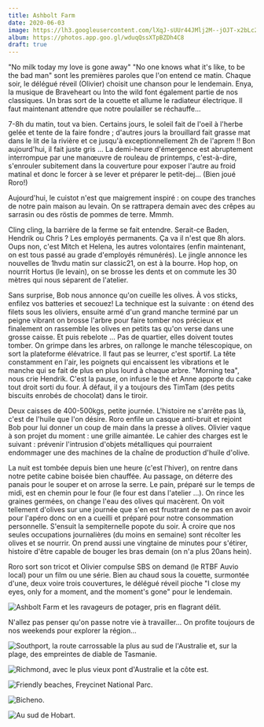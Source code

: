 ```yaml
---
title: Ashbolt Farm
date: 2020-06-03
image: https://lh3.googleusercontent.com/lXqJ-sUUr44JMlj2M--jOJT-x2bLc2DLNlDzL4bI_HbHvBjGFVQnd60EFfpharVehc23nAGlvsNeI_3oEPZzBXKDeF7I3o8Zhc-JHCXg11bGK4iMYw_gJmEk3Ib_um9PdD8dPg-eeEw
album: https://photos.app.goo.gl/wduqQssXTpBZDh4C8
draft: true
---
```


"No milk today my love is gone away" 
"No one knows what it's like, to be the bad man" 
sont les premières paroles que l'on entend ce matin. Chaque soir, le délégué réveil (Olivier) choisit une chanson pour le lendemain. Enya, la musique de Braveheart ou Into the wild font également partie de nos classiques. Un bras sort de la couette et allume le radiateur électrique. Il faut maintenant attendre que notre poulailler se réchauffe...

7-8h du matin, tout va bien. Certains jours, le soleil fait de l'oeil à l'herbe gelée et tente de la faire fondre ; d'autres jours la brouillard fait grasse mat dans le lit de la rivière et ce jusqu'à exceptionnellement 2h de l'aprem !! Bon aujourd'hui, il fait juste gris ... La demi-heure d'émergence est abruptement interrompue par une manœuvre de rouleau de printemps, c'est-à-dire, s'enrouler subitement dans la couverture pour exposer l'autre au froid matinal et donc le forcer à se lever et préparer le petit-dej... (Bien joué Roro!)

Aujourd'hui, le cuistot n'est que maigrement inspiré : on coupe des tranches de notre pain maison au levain. On se rattrapera demain avec des crêpes au sarrasin ou des röstis de pommes de terre. Mmmh. 

Cling cling, la barrière de la ferme se fait entendre. Serait-ce Baden, Hendrik ou Chris ? Les employés permanents. Ça va il n'est que 8h alors. Oups non, c'est Mitch et Helena, les autres volontaires (enfin maintenant, on est tous passé au grade d'employés rémunérés). Le jingle annonce les nouvelles de 1hvdu matin sur classic21, on est à la bourre. Hop hop, on nourrit Hortus (le levain), on se brosse les dents et on commute les 30 mètres qui nous séparent de l'atelier.

Sans surprise, Bob nous annonce qu'on cueille les olives. À vos sticks, enfilez vos batteries et secouez! La technique est la suivante : on étend des filets sous les oliviers, ensuite armé d'un grand manche terminé par un peigne vibrant on brosse l'arbre pour faire tomber nos précieux et finalement on rassemble les olives en petits tas qu'on verse dans une grosse caisse. Et puis rebelote ... Pas de quartier, elles doivent toutes tomber. On grimpe dans les arbres, on rallonge le manche télescopique, on sort la plateforme élévatrice. Il faut pas se leurrer, c'est sportif. La tête constamment en l'air, les poignets qui encaissent les vibrations et le manche qui se fait de plus en plus lourd à chaque arbre. "Morning tea", nous crie Hendrik. C'est la pause, on infuse le thé et Anne apporte du cake tout droit sorti du four. À défaut, il y a toujours des TimTam (des petits biscuits enrobés de chocolat) dans le tiroir.

Deux caisses de 400-500kgs, petite journée. L'histoire ne s'arrête pas là, c'est de l'huile que l'on désire. Roro enfile un casque anti-bruit et rejoint Bob pour lui donner un coup de main dans la presse à olives. Olivier vaque à son projet du moment : une grille aimantée. Le cahier des charges est le suivant : prévenir l'intrusion d'objets métalliques qui pourraient endommager une des machines de la chaîne de production d'huile d'olive. 

La nuit est tombée depuis bien une heure (c'est l'hiver), on rentre dans notre petite cabine boisée bien chauffée. Au passage, on déterre des panais pour le souper et on arrose la serre. Le pain, préparé sur le temps de midi, est en chemin pour le four (le four est dans l'atelier ...). On rince les graines germées, on change l'eau des olives qui macèrent. On voit tellement d'olives sur une journée que s'en est frustrant de ne pas en avoir pour l'apéro donc on en a cueilli et préparé pour notre consommation personnelle. S'ensuit la sempiternelle popote du soir. À croire que nos seules occupations journalières (du moins en semaine) sont récolter les olives et se nourrir. On prend aussi une vingtaine de minutes pour s'étirer, histoire d'être capable de bouger les bras demain (on n'a plus 20ans hein).

Roro sort son tricot et Olivier compulse SBS on demand (le RTBF Auvio local) pour un film ou une série. Bien au chaud sous la couette, surmontée d'une, deux voire trois couvertures, le délégué réveil pioche "I close my eyes, only for a moment, and the moment's gone" pour le lendemain.

![Ashbolt Farm et les ravageurs de potager, pris en flagrant délit.](https://lh3.googleusercontent.com/8CSTCVNwnE1-ADfv2R73jJBb79FhepjZVoJFvV0lkiQYOMqm39kTizvv727QkDqLVL3dX8ySEx4YUTuIQZ3KJSniGJg-_oHjv5L9kq7V2MjFSs3x-lp7KMTLzH1NSTQynWYwvQiagGA)

N'allez pas penser qu'on passe notre vie à travailler... On profite toujours de nos weekends pour explorer la région...

![Southport, la route carrossable la plus au sud de l'Australie et, sur la plage, des empreintes de diable de Tasmanie.](https://lh3.googleusercontent.com/haItxnfdM5_hafYiZcqLOBIFkfqxWJufLmLtgsUW9RA6tcb3MGWRIzPV1g3PxI4GI8ozMCwUT5gYdxVifLZKMY27GJd7sjn-R_ceXIRKKBA9HY26rcMMsVkF01qg1fUWXDhS6_45IwY)

![Richmond, avec le plus vieux pont d'Australie et la côte est.](https://lh3.googleusercontent.com/FC0LsGFbO_MRJqe8-BefQMn-RBt_ss76JY3kPMt-eXLIN73t6S1fXujoIM_Izogs2XZTRZ-W2338YMBg_svbL4s_-zhJ-JhvOjcTLawrU6a--nl-gwwgRgFmvCAXb42ESPm_0WChtuM)

![Friendly beaches, Freycinet National Parc.](https://lh3.googleusercontent.com/OKr8_44TfBtHxV89XaDo8CwgPQrc1NYVcSDyhGq9o_mm7rS5FqpIH8nZtuWX2ilGBG7ci7PB3ESqEyKVeZWjpUaY678MJok7WFaNpq2PqH9Gk9SIFphr4eW3g0v6mHkNgMZGVqzNmvw)

![Bicheno.](https://lh3.googleusercontent.com/5unb67CvVVDWWxZJE8NyDtwNzeaeM34dahnKdi_e8C0A8qDDYpGBlSaCu2QJj9Dm6HA_eHnB08m_irUgUqau12PoMia67Y4k6POX8HFNuBYt7trIX6gN6n_-x4PST4b9ipg6hJv78uw)

![Au sud de Hobart.](https://lh3.googleusercontent.com/HY5rTe9P_wH-che6fZIwsPlQvE3ujWMB-AB7gytKvMsyC5qF7EwfUaMipo6Psxysk9LwRlgPrjQnizoNQq9uqG9LFPYjc5j5Pg1lMu2PxPEx8Jd_yxjYIeogUGVCZS63kQVzjwDrtg0)
